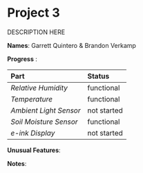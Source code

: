 # Project 3
DESCRIPTION HERE

**Names**:
Garrett Quintero & Brandon Verkamp

__**Progress**__ :

Part | Status
:--- | :---
*Relative Humidity* 			| functional
*Temperature*					| functional
*Ambient Light Sensor*			| not started
*Soil Moisture Sensor*			| functional
*e-ink Display*					| not started


**Unusual Features**:

**Notes**: